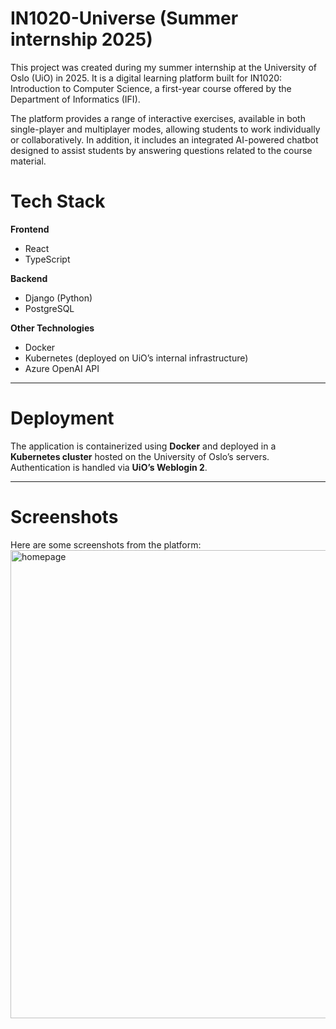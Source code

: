 # IN1020-Universe (Summer internship 2025)
This project was created during my summer internship at the University of Oslo (UiO) in 2025. It is a digital learning platform built for IN1020: Introduction to Computer Science, a first-year course offered by the Department of Informatics (IFI).

The platform provides a range of interactive exercises, available in both single-player and multiplayer modes, allowing students to work individually or collaboratively. In addition, it includes an integrated AI-powered chatbot designed to assist students by answering questions related to the course material.

# Tech Stack

**Frontend**
- React  
- TypeScript  

**Backend**
- Django (Python)  
- PostgreSQL  

**Other Technologies**
- Docker  
- Kubernetes (deployed on UiO’s internal infrastructure)  
- Azure OpenAI API  

---

# Deployment
The application is containerized using **Docker** and deployed in a **Kubernetes cluster** hosted on the University of Oslo’s servers.  
Authentication is handled via **UiO’s Weblogin 2**.  

---

# Screenshots
Here are some screenshots from the platform:
<img width="1434" height="749" alt="homepage" src="https://github.com/user-attachments/assets/1486b0f8-c17e-4be6-9c7c-755817bdfe97" />

